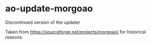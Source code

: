 # ao-update-morgoao

Discontinued version of the updater

Taken from https://sourceforge.net/projects/morgoao/ for historical reasons.
